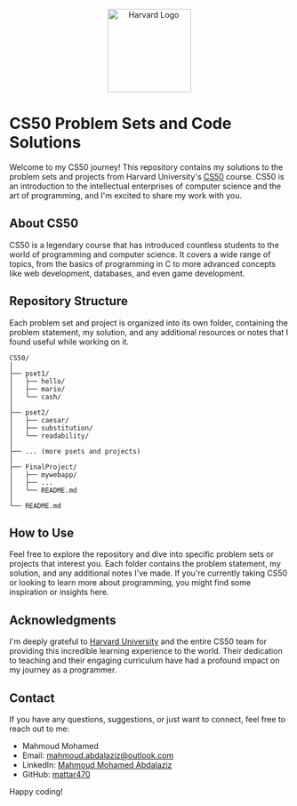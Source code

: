 <p align="center">
  <img src="https://upload.wikimedia.org/wikipedia/commons/thumb/c/cc/Harvard_University_coat_of_arms.svg/800px-Harvard_University_coat_of_arms.svg.png" alt="Harvard Logo" width="150">
</p>


# CS50 Problem Sets and Code Solutions

Welcome to my CS50 journey! This repository contains my solutions to the problem sets and projects from Harvard University's [CS50](https://cs50.harvard.edu/) course. CS50 is an introduction to the intellectual enterprises of computer science and the art of programming, and I'm excited to share my work with you.

## About CS50

CS50 is a legendary course that has introduced countless students to the world of programming and computer science. It covers a wide range of topics, from the basics of programming in C to more advanced concepts like web development, databases, and even game development.

## Repository Structure

Each problem set and project is organized into its own folder, containing the problem statement, my solution, and any additional resources or notes that I found useful while working on it.

```plaintext
CS50/
│
├── pset1/
│   ├── hello/
│   ├── mario/
│   └── cash/
│
├── pset2/
│   ├── caesar/
│   ├── substitution/
│   └── readability/
│
├── ... (more psets and projects)
│
├── FinalProject/
│   ├── mywebapp/
│   ├── ...
│   └── README.md
│
└── README.md
```




## How to Use

Feel free to explore the repository and dive into specific problem sets or projects that interest you. Each folder contains the problem statement, my solution, and any additional notes I've made. If you're currently taking CS50 or looking to learn more about programming, you might find some inspiration or insights here.

## Acknowledgments

I'm deeply grateful to [Harvard University](https://www.harvard.edu/) and the entire CS50 team for providing this incredible learning experience to the world. Their dedication to teaching and their engaging curriculum have had a profound impact on my journey as a programmer.

## Contact

If you have any questions, suggestions, or just want to connect, feel free to reach out to me:

- Mahmoud Mohamed
- Email: mahmoud.abdalaziz@outlook.com
- LinkedIn: [Mahmoud Mohamed Abdalaziz](https://www.linkedin.com/in/mahmoud-mohamed-abd/)
- GitHub: [mattar470](https://github.com/mattar740) 

Happy coding!
